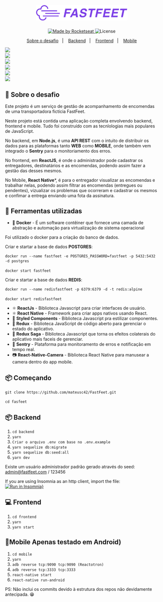 <h1 align="center">
  <img alt="FastFeet" title="FastFeet" src="./server/.github/logo.png" width="300px">
</h1>

<p align="center">
  <a href="https://rocketseat.com.br">
    <img alt="Made by Rocketseat" src="https://img.shields.io/badge/made%20by-Rocketseat-%2304D361" />
  </a>

  <img alt="License" src="https://img.shields.io/badge/license-MIT-%2304D361" />  

  <p align="center">
    <a href="#rocket-sobre-o-desafio">Sobre o desafio</a>&nbsp;&nbsp;&nbsp;|&nbsp;&nbsp;&nbsp;
    <a href="https://github.com/mateusc42/FasFeet/tree/master/server">Backend</a>&nbsp;&nbsp;&nbsp;|&nbsp;&nbsp;&nbsp;
    <a href="https://github.com/mateusc42/FasFeet/tree/master/web">Frontend</a>&nbsp;&nbsp;&nbsp;|&nbsp;&nbsp;&nbsp;
    <a href="https://github.com/mateusc42/FasFeet/tree/master/mobile">Mobile</a>
  </p>
</p>

<img src="./.github/front1.png">
</br>

<img src="./.github/front2.png">
</br>

<img src="./.github/front3.png">
</br>

<img src="./.github/mobile1.png">
</br>

<img src="./.github/mobile2.png">
</br>

<img src="./.github/mobile3.png">
</br>

## :rocket: Sobre o desafio

Este projeto é um serviço de gestão de acompanhamento de encomendas de uma transportadora fictícia FastFeet.

Neste projeto está contida uma aplicação completa envolvendo backend, frontend e mobile. Tudo foi construído com as tecnlologias mais populares de JavaScript.

No backend, em **Node.js**, é uma **API REST** com o intuito de distribuir os dados para as plataformas tanto **WEB** como **MOBILE**, onde também vem integrado o **Sentry** para o monitoriamento dos erros.

No frontend, em **ReactJS**, é onde o administrador pode cadastrar os entregadores, destinatários e as encomendas, podendo assim fazer a gestão das desses mesmos.

No Mobile, **React Native***, é para o entregador visualizar as encomendas e trabalhar nelas, podendo assim filtrar as encomendas (entregues ou pendentes), vizualizar os problemas que ocorreram e cadastrar os mesmos e confimar a entrega enviando uma fota da assinatura.

## 🧰 Ferramentas utilizadas

- :whale: **Docker** - É um software contêiner que fornece uma camada de abstração e automação para virtualização de sistema operacional

Foi utilizado o docker para a criação do banco de dados.

  Criar e startar a base de dados **POSTGRES**:

    docker run --name fastfeet -e POSTGRES_PASSWORD=fastfeet -p 5432:5432 -d postgres

    docker start fastfeet

  Criar e startar a base de dados **REDIS**:

    docker run --name redisfastfeet -p 6379:6379 -d -t redis:alpine

    docker start redisfastfeet

- ⚛️ **ReactJs** - Biblioteca Javascript para criar interfaces de usuário.
- ⚛️ **React Native** - Framework para criar apps nativos usando React.
- 💅 **Styled Components** - Biblioteca Javascript pra estilizar componentes.
- 🔁 **Redux** - Biblioteca JavaScript de código aberto para gerenciar o estado do aplicativo.
- 🔂 **Redux Saga** - Biblioteca Javascript que torna os efeitos colaterais do aplicativo mais faceis de gerenciar.
- 📛 **Sentry** - Plataforma para monitoramento de erros e notificação em tempo real.
- 📷 **React-Native-Camera** - Biblioteca React Native para manusear a camera dentro do app mobile. 




## :package: Começando

 ``git clone https://github.com/mateusc42/FastFeet.git``

 ``cd fasfeet``

## :package: Backend

1. ``cd backend``
2. ``yarn``
3. ``Criar o arquivo .env com base no .env.example``
4. ``yarn sequelize db:migrate``
5. ``yarn sequelize db:seed:all`` 
6. ``yarn dev``

Existe um usuário administrador padrão gerado através do seed: admin@fastfeet.com / 123456

If you are using Insomnia as an http client, import the file: 
[![Run in Insomnia}](https://insomnia.rest/images/run.svg)](https://insomnia.rest/run/?label=FastFeet&uri=https%3A%2F%2Fgithub.com%2Fmateusc42%2FFastFeet%2Fblob%2Fmaster%2Fserver%2FInsomnia.json)

## 💻 Frontend

1. ``cd frontend``
2. ``yarn``
3. ``yarn start``

## 📱Mobile Apenas testado em Android)

1. ``cd mobile``
2. ``yarn``
3. ``adb reverse tcp:9090 tcp:9090 (Reactotron)``
4. ``adb reverse tcp:3333 tcp:3333``
5. ``react-native start``
6. ``react-native run-android``

PS: Não inclui os commits devido à estrutura dos repos não devidamente antecipada. :grin:
